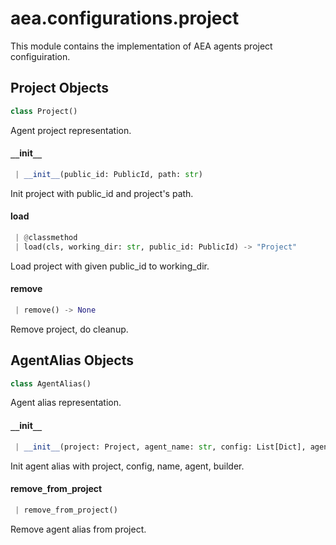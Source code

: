 <a name="aea.configurations.project"></a>
# aea.configurations.project

This module contains the implementation of AEA agents project configuiration.

<a name="aea.configurations.project.Project"></a>
## Project Objects

```python
class Project()
```

Agent project representation.

<a name="aea.configurations.project.Project.__init__"></a>
#### `__`init`__`

```python
 | __init__(public_id: PublicId, path: str)
```

Init project with public_id and project's path.

<a name="aea.configurations.project.Project.load"></a>
#### load

```python
 | @classmethod
 | load(cls, working_dir: str, public_id: PublicId) -> "Project"
```

Load project with given public_id to working_dir.

<a name="aea.configurations.project.Project.remove"></a>
#### remove

```python
 | remove() -> None
```

Remove project, do cleanup.

<a name="aea.configurations.project.AgentAlias"></a>
## AgentAlias Objects

```python
class AgentAlias()
```

Agent alias representation.

<a name="aea.configurations.project.AgentAlias.__init__"></a>
#### `__`init`__`

```python
 | __init__(project: Project, agent_name: str, config: List[Dict], agent: AEA, builder: AEABuilder)
```

Init agent alias with project, config, name, agent, builder.

<a name="aea.configurations.project.AgentAlias.remove_from_project"></a>
#### remove`_`from`_`project

```python
 | remove_from_project()
```

Remove agent alias from project.

